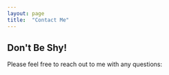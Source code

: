```yaml
---
layout: page
title:  "Contact Me"
---
```

## Don't Be Shy!

Please feel free to reach out to me with any questions:


